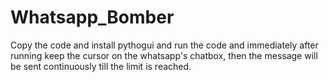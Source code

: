 # Whatsapp_Bomber
Copy the code and install pythogui and run the code and immediately after running keep the cursor on the whatsapp's chatbox, then the message will be sent continuously till the limit is reached.
